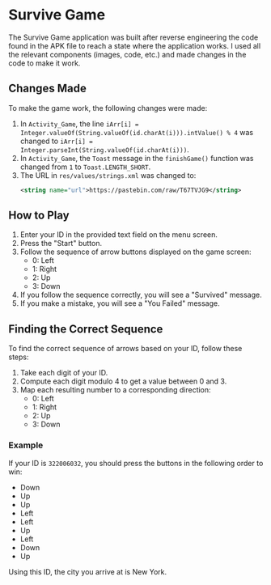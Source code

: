 # Survive Game

The Survive Game application was built after reverse engineering the code found in the APK file to reach a state where the application works. 
I used all the relevant components (images, code, etc.) and made changes in the code to make it work.

## Changes Made
To make the game work, the following changes were made:
1. In `Activity_Game`, the line `iArr[i] = Integer.valueOf(String.valueOf(id.charAt(i))).intValue() % 4` was changed to `iArr[i] = Integer.parseInt(String.valueOf(id.charAt(i)))`.
2. In `Activity_Game`, the `Toast` message in the `finishGame()` function was changed from `1` to `Toast.LENGTH_SHORT`.
3. The URL in `res/values/strings.xml` was changed to:
    ```xml
    <string name="url">https://pastebin.com/raw/T67TVJG9</string>
    ```

## How to Play
1. Enter your ID in the provided text field on the menu screen.
2. Press the "Start" button.
3. Follow the sequence of arrow buttons displayed on the game screen:
    - 0: Left
    - 1: Right
    - 2: Up
    - 3: Down
4. If you follow the sequence correctly, you will see a "Survived" message.
5. If you make a mistake, you will see a "You Failed" message.

## Finding the Correct Sequence
To find the correct sequence of arrows based on your ID, follow these steps:
1. Take each digit of your ID.
2. Compute each digit modulo 4 to get a value between 0 and 3.
3. Map each resulting number to a corresponding direction:
    - 0: Left
    - 1: Right
    - 2: Up
    - 3: Down

### Example
If your ID is `322006032`, you should press the buttons in the following order to win:
- Down
- Up
- Up
- Left
- Left
- Up
- Left
- Down
- Up

Using this ID, the city you arrive at is New York.
